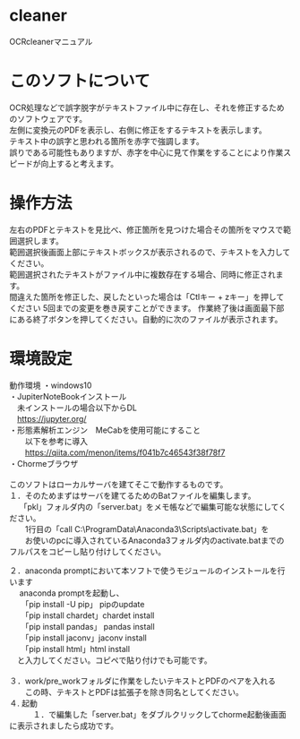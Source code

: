 # cleaner
OCRcleanerマニュアル<br>
# このソフトについて
OCR処理などで誤字脱字がテキストファイル中に存在し、それを修正するためのソフトウェアです。<br>
左側に変換元のPDFを表示し、右側に修正をするテキストを表示します。<br>
テキスト中の誤字と思われる箇所を赤字で強調します。<br>
誤りである可能性もありますが、赤字を中心に見て作業をすることにより作業スピードが向上すると考えます。<br>
# 操作方法
左右のPDFとテキストを見比べ、修正箇所を見つけた場合その箇所をマウスで範囲選択します。<br>
範囲選択後画面上部にテキストボックスが表示されるので、テキストを入力してください。<br>
範囲選択されたテキストがファイル中に複数存在する場合、同時に修正されます。<br>
間違えた箇所を修正した、戻したといった場合は「Ctlキー + zキー」を押してください
5回までの変更を巻き戻すことができます。
作業終了後は画面最下部にある終了ボタンを押してください。自動的に次のファイルが表示されます。<br>

# 環境設定
動作環境
・windows10<br>
・JupiterNoteBookインストール<br>
　未インストールの場合以下からDL<br>
　https://jupyter.org/<br>
・形態素解析エンジン　MeCabを使用可能にすること<br>
　　以下を参考に導入<br>
　　https://qiita.com/menon/items/f041b7c46543f38f78f7<br>
・Chormeブラウザ<br>
<br>
 このソフトはローカルサーバを建てそこで動作するものです。<br>
 １．そのためまずはサーバを建てるためのBatファイルを編集します。<br>
 　 「pkl」フォルダ内の「server.bat」をメモ帳などで編集可能な状態にしてください。<br>
 　　1行目の「call C:\\ProgramData\\Anaconda3\\Scripts\\activate.bat」を<br>
 　　お使いのpcに導入されているAnaconda3フォルダ内のactivate.batまでのフルパスをコピーし貼り付けしてください。<br>
   
 ２．anaconda promptにおいて本ソフトで使うモジュールのインストールを行います<br>
 　  anaconda promptを起動し、<br>
　　「pip install -U pip」 pipのupdate<br>
　　「pip install chardet」chardet install<br>
　　「pip install pandas」 pandas install<br>
　　「pip install jaconv」jaconv install<br>
　　「pip install html」html install<br>
  　と入力してください。コピペで貼り付けでも可能です。<br>
     <br>
  ３．work/pre_workフォルダに作業をしたいテキストとPDFのペアを入れる<br>
  　　この時、テキストとPDFは拡張子を除き同名としてください。<br>
  ４. 起動<br>
　　　１．で編集した「server.bat」をダブルクリックしてchorme起動後画面に表示されましたら成功です。<br>
 
